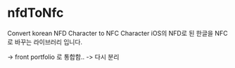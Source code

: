 # nfdToNfc
Convert korean NFD Character  to NFC Character 
iOS의 NFD로 된 한글을 NFC로 바꾸는 라이브러리 입니다.

-> front portfolio 로 통합함..
-> 다시 분리
